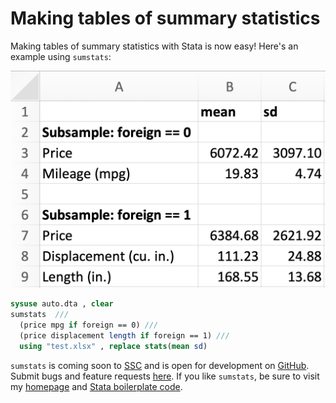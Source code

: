 # Making tables of summary statistics

Making tables of summary statistics with Stata is now easy! Here's an example using `sumstats`:

![Making tables of summary statistics with Stata](/img/sumstats.png)

```stata
sysuse auto.dta , clear
sumstats  ///
  (price mpg if foreign == 0) ///
  (price displacement length if foreign == 1) ///
  using "test.xlsx" , replace stats(mean sd)
```

`sumstats` is coming soon to [SSC](https://ideas.repec.org/) and is open for development on [GitHub](https://github.com/bbdaniels/sumstats). Submit bugs and feature requests [here](https://github.com/bbdaniels/sumstats/issues). If you like `sumstats`, be sure to visit my [homepage](http://bbdaniels.github.io) and [Stata boilerplate code](https://gist.github.com/bbdaniels/a3c9f9416f1d16d6f3c6e8cf371f1d89).
